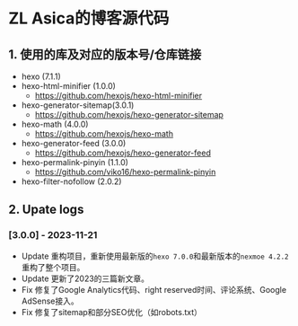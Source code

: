 # ZL Asica的博客源代码

## 1. 使用的库及对应的版本号/仓库链接
- hexo (7.1.1)
- hexo-html-minifier (1.0.0)
	- https://github.com/hexojs/hexo-html-minifier
- hexo-generator-sitemap(3.0.1)
	- https://github.com/hexojs/hexo-generator-sitemap
- hexo-math (4.0.0)
	- https://github.com/hexojs/hexo-math
- hexo-generator-feed (3.0.0)
	- https://github.com/hexojs/hexo-generator-feed
- hexo-permalink-pinyin (1.1.0)
	- https://github.com/viko16/hexo-permalink-pinyin
- hexo-filter-nofollow (2.0.2)

## 2. Upate logs

### [3.0.0] - 2023-11-21

- Update	重构项目，重新使用最新版的`hexo 7.0.0`和最新版本的`nexmoe 4.2.2`重构了整个项目。
- Update	更新了2023的三篇新文章。
- Fix		修复了Google Analytics代码、right reserved时间、评论系统、Google AdSense接入。
- Fix		修复了sitemap和部分SEO优化（如robots.txt）